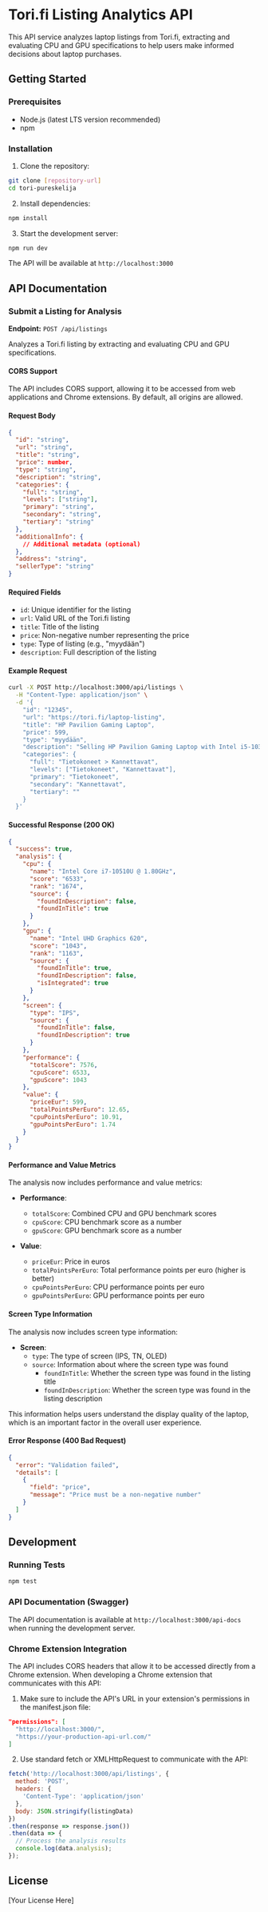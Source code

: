 # Tori.fi Listing Analytics API

This API service analyzes laptop listings from Tori.fi, extracting and evaluating CPU and GPU specifications to help users make informed decisions about laptop purchases.

## Getting Started

### Prerequisites

- Node.js (latest LTS version recommended)
- npm

### Installation

1. Clone the repository:
```bash
git clone [repository-url]
cd tori-pureskelija
```

2. Install dependencies:
```bash
npm install
```

3. Start the development server:
```bash
npm run dev
```

The API will be available at `http://localhost:3000`

## API Documentation

### Submit a Listing for Analysis

**Endpoint:** `POST /api/listings`

Analyzes a Tori.fi listing by extracting and evaluating CPU and GPU specifications.

#### CORS Support

The API includes CORS support, allowing it to be accessed from web applications and Chrome extensions. By default, all origins are allowed.

#### Request Body

```json
{
  "id": "string",
  "url": "string",
  "title": "string",
  "price": number,
  "type": "string",
  "description": "string",
  "categories": {
    "full": "string",
    "levels": ["string"],
    "primary": "string",
    "secondary": "string",
    "tertiary": "string"
  },
  "additionalInfo": {
    // Additional metadata (optional)
  },
  "address": "string",
  "sellerType": "string"
}
```

#### Required Fields

- `id`: Unique identifier for the listing
- `url`: Valid URL of the Tori.fi listing
- `title`: Title of the listing
- `price`: Non-negative number representing the price
- `type`: Type of listing (e.g., "myydään")
- `description`: Full description of the listing

#### Example Request

```bash
curl -X POST http://localhost:3000/api/listings \
  -H "Content-Type: application/json" \
  -d '{
    "id": "12345",
    "url": "https://tori.fi/laptop-listing",
    "title": "HP Pavilion Gaming Laptop",
    "price": 599,
    "type": "myydään",
    "description": "Selling HP Pavilion Gaming Laptop with Intel i5-10300H processor and NVIDIA GTX 1650",
    "categories": {
      "full": "Tietokoneet > Kannettavat",
      "levels": ["Tietokoneet", "Kannettavat"],
      "primary": "Tietokoneet",
      "secondary": "Kannettavat",
      "tertiary": ""
    }
  }'
```

#### Successful Response (200 OK)

```json
{
  "success": true,
  "analysis": {
    "cpu": {
      "name": "Intel Core i7-10510U @ 1.80GHz",
      "score": "6533",
      "rank": "1674",
      "source": {
        "foundInDescription": false,
        "foundInTitle": true
      }
    },
    "gpu": {
      "name": "Intel UHD Graphics 620",
      "score": "1043",
      "rank": "1163",
      "source": {
        "foundInTitle": true,
        "foundInDescription": false,
        "isIntegrated": true
      }
    },
    "screen": {
      "type": "IPS",
      "source": {
        "foundInTitle": false,
        "foundInDescription": true
      }
    },
    "performance": {
      "totalScore": 7576,
      "cpuScore": 6533,
      "gpuScore": 1043
    },
    "value": {
      "priceEur": 599,
      "totalPointsPerEuro": 12.65,
      "cpuPointsPerEuro": 10.91,
      "gpuPointsPerEuro": 1.74
    }
  }
}
```

#### Performance and Value Metrics

The analysis now includes performance and value metrics:

- **Performance**:
  - `totalScore`: Combined CPU and GPU benchmark scores
  - `cpuScore`: CPU benchmark score as a number
  - `gpuScore`: GPU benchmark score as a number

- **Value**:
  - `priceEur`: Price in euros
  - `totalPointsPerEuro`: Total performance points per euro (higher is better)
  - `cpuPointsPerEuro`: CPU performance points per euro
  - `gpuPointsPerEuro`: GPU performance points per euro

#### Screen Type Information

The analysis now includes screen type information:

- **Screen**:
  - `type`: The type of screen (IPS, TN, OLED)
  - `source`: Information about where the screen type was found
    - `foundInTitle`: Whether the screen type was found in the listing title
    - `foundInDescription`: Whether the screen type was found in the listing description

This information helps users understand the display quality of the laptop, which is an important factor in the overall user experience.

#### Error Response (400 Bad Request)

```json
{
  "error": "Validation failed",
  "details": [
    {
      "field": "price",
      "message": "Price must be a non-negative number"
    }
  ]
}
```

## Development

### Running Tests

```bash
npm test
```

### API Documentation (Swagger)

The API documentation is available at `http://localhost:3000/api-docs` when running the development server.

### Chrome Extension Integration

The API includes CORS headers that allow it to be accessed directly from a Chrome extension. When developing a Chrome extension that communicates with this API:

1. Make sure to include the API's URL in your extension's permissions in the manifest.json file:
```json
"permissions": [
  "http://localhost:3000/",
  "https://your-production-api-url.com/"
]
```

2. Use standard fetch or XMLHttpRequest to communicate with the API:
```javascript
fetch('http://localhost:3000/api/listings', {
  method: 'POST',
  headers: {
    'Content-Type': 'application/json'
  },
  body: JSON.stringify(listingData)
})
.then(response => response.json())
.then(data => {
  // Process the analysis results
  console.log(data.analysis);
});
```

## License

[Your License Here] 